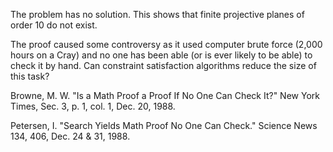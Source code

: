 The problem has no solution. This shows that finite projective planes
of order 10 do not exist.

The proof caused some controversy as it used computer brute force
(2,000 hours on a Cray) and no one has been able (or is ever likely to
be able) to check it by hand. Can constraint satisfaction algorithms
reduce the size of this task?

Browne, M. W. "Is a Math Proof a Proof If No One Can Check It?" New
York Times, Sec. 3, p. 1, col. 1, Dec. 20, 1988.

Petersen, I. "Search Yields Math Proof No One Can Check." Science News
134, 406, Dec. 24 & 31, 1988.